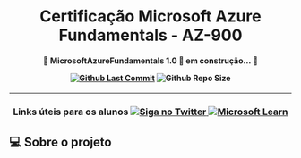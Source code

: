 [lastcommitimage]: https://img.shields.io/github/last-commit/ProfCastello/AZ900?style=plastic "Github Last Commit Image"
[reposize]: https://img.shields.io/github/repo-size/ProfCastello/AZ900 "Repository size"
[lastcommitlink]: https://github.com/ProfCastello/AZ900/commits/main "Github Last Commit"

<h1 align="center"> Certificação Microsoft Azure Fundamentals - AZ-900 </h1>

<h4 align="center"> 
🚧 MicrosoftAzureFundamentals 1.0 🚀 em construção... 🚧
	
[![Github Last Commit][lastcommitimage]][lastcommitlink]
![Github Repo Size][reposize]

</h4>

---

<h3 align="center">
Links úteis para os alunos

<a href="https://msftstudentcert.cloudreadyskills.com">
    <img alt="Siga no Twitter" src="https://img.shields.io/badge/Cloud%20Ready%20Skills-Link-brightgreen?style=plastic">
  </a>

<a href="https://learn.microsoft.com/pt-br/certifications/exams/az-900/"> 
	<img alt="Microsoft Learn" src="https://img.shields.io/badge/Microsoft%20Learn-Link-brightgreen?style=plastic">
</a>

</h3>

## 💻 Sobre o projeto
